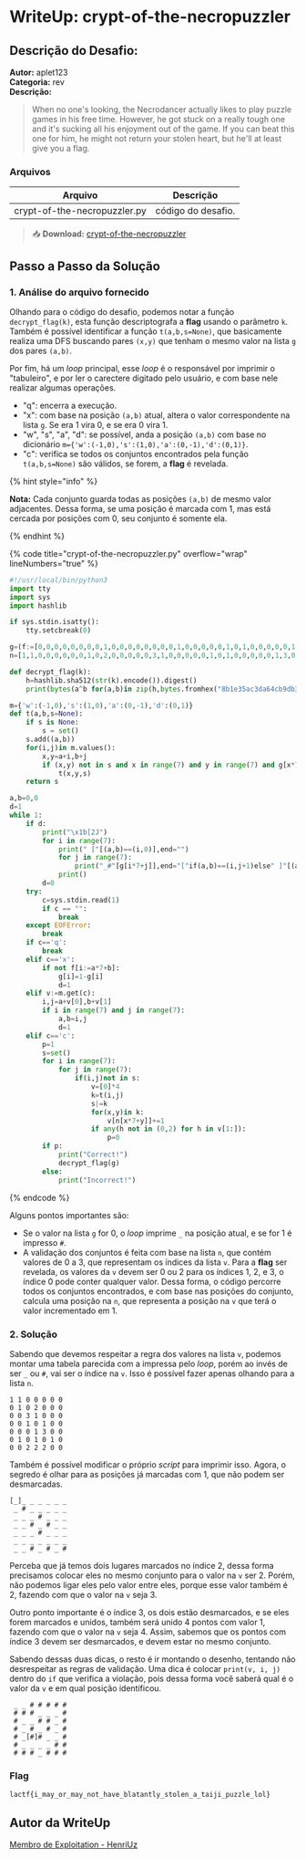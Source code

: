 # WriteUp: crypt-of-the-necropuzzler
## Descrição do Desafio:
**Autor:** aplet123 \
**Categoria:** rev \
**Descrição:** 
> When no one's looking, the Necrodancer actually likes to play puzzle games in his free time. However, he got stuck on a really tough one and it's sucking all his enjoyment out of the game. If you can beat this one for him, he might not return your stolen heart, but he'll at least give you a flag.

### Arquivos
| Arquivo | Descrição |
| ------- | --------- |
| crypt-of-the-necropuzzler.py | código do desafio. |

> 📥 **Download:** [crypt-of-the-necropuzzler](https://github.com/HawkSecUnifei/Writeups/raw/refs/heads/main/2025/LA_CTF/crypt-of-the-necropuzzler/crypt-of-the-necropuzzler.py)

## Passo a Passo da Solução
### 1. Análise do arquivo fornecido
Olhando para o código do desafio, podemos notar a função `decrypt_flag(k)`, esta função descriptografa a **flag** usando o parâmetro `k`. Também é possível identificar a função `t(a,b,s=None)`, que basicamente realiza uma DFS buscando pares `(x,y)` que tenham o mesmo valor na lista `g` dos pares `(a,b)`.

Por fim, há um *loop* principal, esse *loop* é o responsável por imprimir o "tabuleiro", e por ler o carectere digitado pelo usuário, e com base nele realizar algumas operações. 
- "q": encerra a execução.
- "x": com base na posição `(a,b)` atual, altera o valor correspondente na lista `g`. Se era 1 vira 0, e se era 0 vira 1.
- "w", "s", "a", "d": se possível, anda a posição `(a,b)` com base no dicionário `m={'w':(-1,0),'s':(1,0),'a':(0,-1),'d':(0,1)}`.
- "c": verifica se todos os conjuntos encontrados pela função `t(a,b,s=None)` são válidos, se forem, a **flag** é revelada.

{% hint style="info" %}

**Nota:** Cada conjunto guarda todas as posições `(a,b)` de mesmo valor adjacentes. Dessa forma, se uma posição é marcada com 1, mas está cercada por posições com 0, seu conjunto é somente ela.

{% endhint %}

{% code title="crypt-of-the-necropuzzler.py" overflow="wrap" lineNumbers="true" %}

```py
#!/usr/local/bin/python3
import tty
import sys
import hashlib

if sys.stdin.isatty():
    tty.setcbreak(0)

g=(f:=[0,0,0,0,0,0,0,0,1,0,0,0,0,0,0,0,0,1,0,0,0,0,0,1,0,1,0,0,0,0,0,1,0,0,0,0,0,0,0,0,0,0,0,0,1,0,1,0,1])[:]
n=[1,1,0,0,0,0,0,0,1,0,2,0,0,0,0,0,3,1,0,0,0,0,0,1,0,1,0,0,0,0,0,1,3,0,0,0,1,0,1,0,1,0,0,0,2,2,2,0,0]

def decrypt_flag(k):
    h=hashlib.sha512(str(k).encode()).digest()
    print(bytes(a^b for(a,b)in zip(h,bytes.fromhex("8b1e35ac3da64cb9db365e529ad8c9496388a4f499faf887386b4f6c43b616aae990f17c1b1f34af514800275673e0f3c689c0998fc73c342f033aa7cc69d199"))).decode())

m={'w':(-1,0),'s':(1,0),'a':(0,-1),'d':(0,1)}
def t(a,b,s=None):
    if s is None:
        s = set()
    s.add((a,b))
    for(i,j)in m.values():
        x,y=a+i,b+j
        if (x,y) not in s and x in range(7) and y in range(7) and g[x*7+y]==g[a*7+b]:
            t(x,y,s)
    return s

a,b=0,0
d=1
while 1:
    if d:
        print("\x1b[2J")
        for i in range(7):
            print(" ["[(a,b)==(i,0)],end="")
            for j in range(7):
                print("_#"[g[i*7+j]],end="["if(a,b)==(i,j+1)else" ]"[(a,b)==(i,j)])
            print()
        d=0
    try:
        c=sys.stdin.read(1)
        if c == "":
            break
    except EOFError:
        break
    if c=='q':
        break
    elif c=='x':
        if not f[i:=a*7+b]:
            g[i]=1-g[i]
            d=1
    elif v:=m.get(c):
        i,j=a+v[0],b+v[1]
        if i in range(7) and j in range(7):
            a,b=i,j
            d=1
    elif c=='c':
        p=1
        s=set()
        for i in range(7):
            for j in range(7):
                if(i,j)not in s:
                    v=[0]*4
                    k=t(i,j)
                    s|=k 
                    for(x,y)in k:
                        v[n[x*7+y]]+=1
                    if any(h not in (0,2) for h in v[1:]):
                        p=0
        if p:
            print("Correct!")
            decrypt_flag(g)
        else:
            print("Incorrect!")
```

{% endcode %}

Alguns pontos importantes são:
- Se o valor na lista `g` for 0, o *loop* imprime `_` na posição atual, e se for 1 é impresso `#`.
- A validação dos conjuntos é feita com base na lista `n`, que contém valores de 0 a 3, que representam os índices da lista `v`. Para a **flag** ser revelada, os valores da `v` devem ser 0 ou 2 para os índices 1, 2, e 3, o índice 0 pode conter qualquer valor. Dessa forma, o código percorre todos os conjuntos encontrados, e com base nas posições do conjunto, calcula uma posição na `n`, que representa a posição na `v` que terá o valor incrementado em 1.

### 2. Solução
Sabendo que devemos respeitar a regra dos valores na lista `v`, podemos montar uma tabela parecida com a impressa pelo *loop*, porém ao invés de ser `_` ou `#`, vai ser o índice na `v`. Isso é possível fazer apenas olhando para a lista `n`.

```
1 1 0 0 0 0 0
0 1 0 2 0 0 0
0 0 3 1 0 0 0
0 0 1 0 1 0 0
0 0 0 1 3 0 0
0 1 0 1 0 1 0
0 0 2 2 2 0 0
```

Também é possível modificar o próprio *script* para imprimir isso. Agora, o segredo é olhar para as posições já marcadas com 1, que não podem ser desmarcadas.

```
[_]_ _ _ _ _ _
 _ # _ _ _ _ _
 _ _ _ # _ _ _
 _ _ # _ # _ _
 _ _ _ # _ _ _
 _ _ _ _ _ _ _
 _ _ # _ # _ #
```

Perceba que já temos dois lugares marcados no índice 2, dessa forma precisamos colocar eles no mesmo conjunto para o valor na `v` ser 2. Porém, não podemos ligar eles pelo valor entre eles, porque esse valor também é 2, fazendo com que o valor na `v` seja 3. 

Outro ponto importante é o índice 3, os dois estão desmarcados, e se eles forem marcados e unidos, também será unido 4 pontos com valor 1, fazendo com que o valor na `v` seja 4. Assim, sabemos que os pontos com índice 3 devem ser desmarcados, e devem estar no mesmo conjunto.

Sabendo dessas duas dicas, o resto é ir montando o desenho, tentando não desrespeitar as regras de validação. Uma dica é colocar `print(v, i, j)` dentro do `if` que verifica a violação, pois dessa forma você saberá qual é o valor da `v` e em qual posição identificou.

```
 _ _ # # # # # 
 # # # _ _ _ # 
 # _ _ # # _ # 
 # _ # _ # _ # 
 # _[#]# _ _ # 
 # _ _ _ _ # # 
 # # # _ # # # 
```

### Flag
`lactf{i_may_or_may_not_have_blatantly_stolen_a_taiji_puzzle_lol}`

## Autor da WriteUp
[Membro de Exploitation - HenriUz](https://github.com/HenriUz)